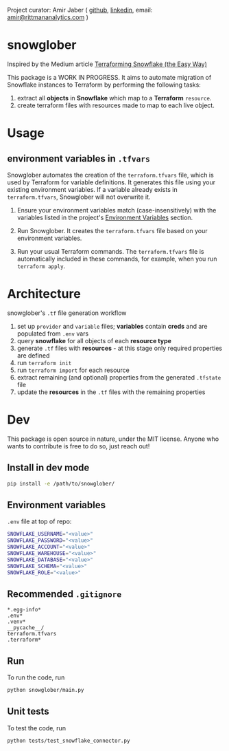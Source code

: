 Project curator: Amir Jaber ( [github](https://github.com/Terroface), [linkedin](https://www.linkedin.com/in/amirjaber/), email: amir@rittmananalytics.com )

# snowglober
Inspired by the Medium article [Terraforming Snowflake (the Easy Way)](https://medium.com/opendoor-labs/terraforming-snowflake-the-easy-way-a87c2750531b)

This package is a WORK IN PROGRESS. It aims to automate migration of Snowflake instances to Terraform by performing the following tasks:
1. extract all **objects** in **Snowflake** which map to a **Terraform** `resource`.
2. create terraform files with resources made to map to each live object.
# Usage
## environment variables in `.tfvars` 
Snowglober automates the creation of the `terraform.tfvars` file, which is used by Terraform for variable definitions. It generates this file using your existing environment variables. If a variable already exists in `terraform.tfvars`, Snowglober will not overwrite it.


1. Ensure your environment variables match (case-insensitively) with the variables listed in the project's [Environment Variables](#environment-variables) section.

2. Run Snowglober. It creates the `terraform.tfvars` file based on your environment variables.

3. Run your usual Terraform commands. The `terraform.tfvars` file is automatically included in these commands, for example, when you run `terraform apply`.

# Architecture
snowglober's `.tf` file generation workflow
1. set up `provider` and `variable` files; **variables** contain **creds** and are populated from `.env` vars
1. query **snowflake** for all objects of each **resource type**
1. generate `.tf` files with **resources** - at this stage only required properties are defined
1. run `terraform init`
1. run `terraform import` for each resource
1. extract remaining (and optional) properties from the generated `.tfstate` file
1. update the **resources** in the `.tf` files with the remaining properties
# Dev
This package is open source in nature, under the MIT license. Anyone who wants to contribute is free to do so, just reach out!
## Install in dev mode
```bash
pip install -e /path/to/snowglober/   
```

## Environment variables

`.env` file at top of repo:
```bash
SNOWFLAKE_USERNAME="<value>"
SNOWFLAKE_PASSWORD="<value>"
SNOWFLAKE_ACCOUNT="<value>"
SNOWFLAKE_WAREHOUSE="<value>"
SNOWFLAKE_DATABASE="<value>"
SNOWFLAKE_SCHEMA="<value>"
SNOWFLAKE_ROLE="<value>"
```

## Recommended `.gitignore`
```.gitignore
*.egg-info*
.env*
.venv*
__pycache__/
terraform.tfvars
.terraform*
```

## Run
To run the code, run
```bash
python snowglober/main.py
```
## Unit tests
To test the code, run

```bash
python tests/test_snowflake_connector.py
```